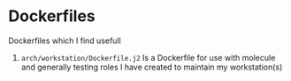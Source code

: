 # Dockerfiles
Dockerfiles which I find usefull
1. ```arch/workstation/Dockerfile.j2``` Is a Dockerfile for use with molecule and generally testing roles I have created to maintain my workstation(s)
